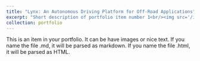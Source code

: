 ```yaml
---
title: "Lynx: An Autonomous Driving Platform for Off-Road Applications"
excerpt: "Short description of portfolio item number 1<br/><img src='/images/portfolio-4.png'>"
collection: portfolio
---
```


This is an item in your portfolio. It can be have images or nice text. If you name the file .md, it will be parsed as markdown. If you name the file .html, it will be parsed as HTML. 
